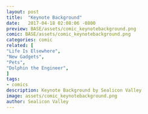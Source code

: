```yaml
---
layout: post
title:  "Keynote Background"
date:   2017-04-18 02:08:06 -0800
preview: BASE/assets/comic_keynotebackground.png
comic: BASE/assets/comic_keynotebackground.png
categories: comic
related: [
"Life Is Elsewhere",
"New Gadgets",
"Pets",
"Dolphin the Engineer",
]
tags:
- comics
description: Keynote Background by Sealicon Valley
image: assets/comic_keynotebackground.png
author: Sealicon Valley
---
```

